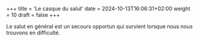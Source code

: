 +++
title = 'Le casque du salut'
date = 2024-10-13T16:06:31+02:00
weight = 10
draft = false
+++
<!--
*Prenez le casque du salut*

Oui mais comment faire ? Concrètement c'est quoi, ce casque du salut ?
-->
Le salut en général est un secours opportun qui survient lorsque nous nous trouvons en difficulté.
<!--
Or, lorsque nous sommes assaillis par les difficultés, la première chose que nous faisons est d'y penser et d'y repenser, de faire tourner dans notre tête tout un peuple d'idées qui finissent pas nous rendre captifs et angoissés.

Le casque du salut doit nous protéger de ces pensées tortionnaires en nous rappelant que de Dieu viendra pour nous un secours opportun.

Si pendant notre vie, nous nous entrainons à porter ce casque du salut, nous nous entrainerons efficacement pour l'heure où nous comparaîtrons devant le juste juge. A cet instant, lorsque le souvenir de nos actions honteuses, nous assaillera, nous saurons où trouvez ce casque du salut pour affronter courageusement cette heure terrible, notre heure.

**Prière**

Ô Seigneur Jésus-Christ, qui avez combattu durement dans cette vie pour nous obtenir les moyens de ne pas succomber au jour de l'épreuve suprême, ne laissez pas votre précieux sang sans fuit en notre faveur et apprenez-nous à utiliser ce casque du salut dès maintenant pour la plus grande gloire de Dieu et notre grand bénéfice.

Ô vous qui vivez et régnez avec Dieu le Père et le Saint-Esprit dans les siècles des siècles, formant à vous trois un Dieu unique incompréhensible et joyeux.

Amen
-->
